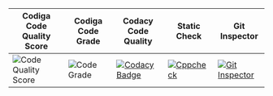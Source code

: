|Codiga Code Quality Score |Codiga Code Grade |Codacy Code Quality |Static Check |Git Inspector |
|--- |--- |--- |--- |--- |
|![Code Quality Score](https://api.codiga.io/project/31472/score/svg) |![Code Grade](https://api.codiga.io/project/31472/status/svg) |[![Codacy Badge](https://app.codacy.com/project/badge/Grade/420a694962de455e899c70f5f20e2927)](https://www.codacy.com/gh/Ashok31146/M1-projectgoal-uti/dashboard?utm_source=github.com&amp;utm_medium=referral&amp;utm_content=Ashok31146/M1-projectgoal-uti&amp;utm_campaign=Badge_Grade) |[![Cppcheck](https://github.com/Ashok31146/M1-projectgoal-uti/actions/workflows/c-cpp.yml/badge.svg)](https://github.com/Ashok31146/M1-projectgoal-uti/actions/workflows/c-cpp.yml) |[![Git Inspector](https://github.com/Ashok31146/M1-projectgoal-uti/actions/workflows/github%20insecptor.yml/badge.svg)](https://github.com/Ashok31146/M1-projectgoal-uti/actions/workflows/github%20insecptor.yml) |
